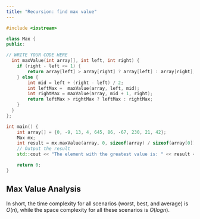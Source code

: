 ```yaml
---
title: "Recursion: find max value"
---
```


```c++
#include <iostream>

class Max {
public:  

// WRITE YOUR CODE HERE
  int maxValue(int array[], int left, int right) {
    if (right - left <= 1) {
        return array[left] > array[right] ? array[left] : array[right];
    } else {
        int mid = left + (right - left) / 2;
        int leftMax =  maxValue(array, left, mid);
        int rightMax = maxValue(array, mid + 1, right);
        return leftMax > rightMax ? leftMax : rightMax;
    }
  }
};

int main() {
    int array[] = {0, -9, 13, 4, 645, 86, -67, 230, 21, 42};
    Max mx;
    int result = mx.maxValue(array, 0, sizeof(array) / sizeof(array[0]) - 1);
    // Output the result
    std::cout << "The element with the greatest value is: " << result << std::endl;

    return 0;
}

```

## Max Value Analysis
In short, the time complexity for all scenarios (worst, best, and average) is $O(n)$, while the space complexity for all these scenarios is $O(logn)$.